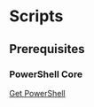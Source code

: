 # Scripts

## Prerequisites

### PowerShell Core 

[Get PowerShell](https://github.com/PowerShell/PowerShell#get-powershell)
